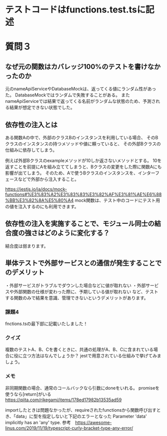 # テストコードはfunctions.test.tsに記述

# 質問３

## なぜ元の関数はカバレッジ100%のテストを書けなかったのか

元のnameApiServiceやDatabaseMockは、返ってくる値にランダム性があった。
DatabaseMockではランダムで失敗することがある。
またnameApiServiceでは結果で返ってくる名前がランダムな状態のため、予測される結果が想定できない状態でした。

## 依存性の注入とは

ある関数Aの中で、外部のクラスBのインスタンスを利用している場合、
そのBクラスのインスタンスの持つメソッドや値に頼っていると、
その外部Bクラスの仕組みに依存してしまう。

例えば外部Bクラスのexampleメソッドが10しか返さないメソッドとする。
10を返すことを前提にAを組み立ててしまうと、Bクラスの変更をした際に関数Aにも影響が出てしまう。
そのため、Aで使うBクラスのインスタンスを、インターフェースなどで外部から注入すること。

https://jestjs.io/ja/docs/mock-functions#%E3%83%A2%E3%83%83%E3%82%AF%E3%81%AE%E6%88%BB%E3%82%8A%E5%80%A4
mock関数は、テスト中のコードにテスト用の値を注入するのにも利用できます。




## 依存性の注入を実施することで、モジュール同士の結合度の強さはどのように変化する？

結合度は弱まります。

## 単体テストで外部サービスとの通信が発生することでのデメリット

・外部サービスがトラブルでダウンした場合などに値が取れない
・外部サービスや外部関数の仕様が変わった際に、予期している値が取れない
など、テストする関数のみで結果を意識、管理できないというデメリットがあります。



### 課題4
fnctions.tsの最下部に記載いたしました！


### クイズ
複数のテストA、B、Cを書くときに、共通の処理がA、B、Cに含まれている場合に役に立つ方法はなんでしょうか？
jestで用意されている仕組みで挙げてみましょう。



### メモ
非同期関数の場合、通常のコールバックなら引数にdoneをいれる。
promiseを使うなら[return]がいる
https://qiita.com/rikegami/items/178ed17982b13535ad59


importしたときは問題なかったが、requireされたfunctionsから関数呼び出すとき、「data」に型を指定しないと下記のエラーとなった
Parameter 'data' implicitly has an 'any' type.
参考　https://awesome-linus.com/2019/11/19/typescript-curly-bracket-type-any-error/




